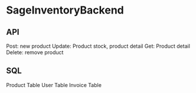 # SageInventoryBackend

## API
Post: new product
Update: Product stock, product detail
Get: Product detail
Delete: remove product

## SQL
Product Table
User Table
Invoice Table
